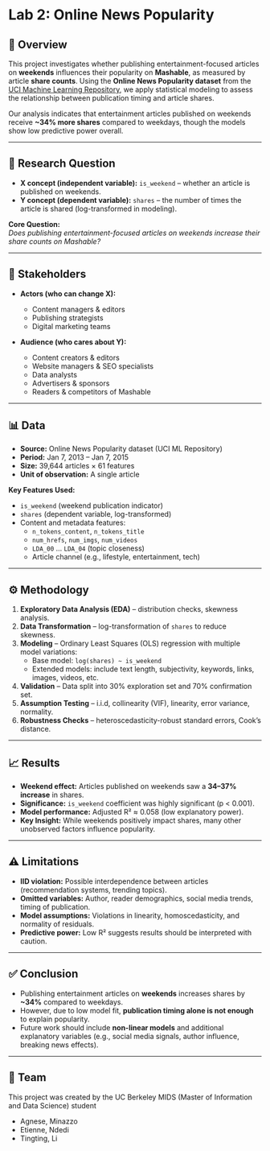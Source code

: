 # Lab 2: Online News Popularity

## 📖 Overview
This project investigates whether publishing entertainment-focused articles on **weekends** influences their popularity on **Mashable**, as measured by article **share counts**. Using the **Online News Popularity dataset** from the [UCI Machine Learning Repository](https://archive.ics.uci.edu/dataset/332/online+news+popularity), we apply statistical modeling to assess the relationship between publication timing and article shares.

Our analysis indicates that entertainment articles published on weekends receive **~34% more shares** compared to weekdays, though the models show low predictive power overall.  

---

## 🎯 Research Question
- **X concept (independent variable):** `is_weekend` – whether an article is published on weekends.  
- **Y concept (dependent variable):** `shares` – the number of times the article is shared (log-transformed in modeling).  

**Core Question:**  
*Does publishing entertainment-focused articles on weekends increase their share counts on Mashable?*

---

## 👥 Stakeholders
- **Actors (who can change X):**
  - Content managers & editors  
  - Publishing strategists  
  - Digital marketing teams  

- **Audience (who cares about Y):**
  - Content creators & editors  
  - Website managers & SEO specialists  
  - Data analysts  
  - Advertisers & sponsors  
  - Readers & competitors of Mashable  

---

## 📊 Data
- **Source:** Online News Popularity dataset (UCI ML Repository)  
- **Period:** Jan 7, 2013 – Jan 7, 2015  
- **Size:** 39,644 articles × 61 features  
- **Unit of observation:** A single article  

**Key Features Used:**
- `is_weekend` (weekend publication indicator)  
- `shares` (dependent variable, log-transformed)  
- Content and metadata features:  
  - `n_tokens_content`, `n_tokens_title`  
  - `num_hrefs`, `num_imgs`, `num_videos`  
  - `LDA_00` … `LDA_04` (topic closeness)  
  - Article channel (e.g., lifestyle, entertainment, tech)  

---

## ⚙️ Methodology
1. **Exploratory Data Analysis (EDA)** – distribution checks, skewness analysis.  
2. **Data Transformation** – log-transformation of `shares` to reduce skewness.  
3. **Modeling** – Ordinary Least Squares (OLS) regression with multiple model variations:  
   - Base model: `log(shares) ~ is_weekend`  
   - Extended models: include text length, subjectivity, keywords, links, images, videos, etc.  
4. **Validation** – Data split into 30% exploration set and 70% confirmation set.  
5. **Assumption Testing** – i.i.d, collinearity (VIF), linearity, error variance, normality.  
6. **Robustness Checks** – heteroscedasticity-robust standard errors, Cook’s distance.  

---

## 📈 Results
- **Weekend effect:** Articles published on weekends saw a **34–37% increase** in shares.  
- **Significance:** `is_weekend` coefficient was highly significant (p < 0.001).  
- **Model performance:** Adjusted R² ≈ 0.058 (low explanatory power).  
- **Key Insight:** While weekends positively impact shares, many other unobserved factors influence popularity.  

---

## ⚠️ Limitations
- **IID violation:** Possible interdependence between articles (recommendation systems, trending topics).  
- **Omitted variables:** Author, reader demographics, social media trends, timing of publication.  
- **Model assumptions:** Violations in linearity, homoscedasticity, and normality of residuals.  
- **Predictive power:** Low R² suggests results should be interpreted with caution.  

---

## ✅ Conclusion
- Publishing entertainment articles on **weekends** increases shares by **~34%** compared to weekdays.  
- However, due to low model fit, **publication timing alone is not enough** to explain popularity.  
- Future work should include **non-linear models** and additional explanatory variables (e.g., social media signals, author influence, breaking news effects).  

---

## 👥 Team
This project was created by the UC Berkeley MIDS (Master of Information and Data Science) student 
- Agnese, Minazzo
- Etienne, Ndedi
- Tingting, Li